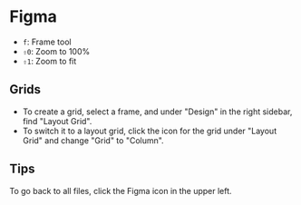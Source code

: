 # Figma

- `f`: Frame tool
- `⇧0`: Zoom to 100%
- `⇧1`: Zoom to fit

## Grids

- To create a grid, select a frame, and under "Design" in the right sidebar, find "Layout Grid".
- To switch it to a layout grid, click the icon for the grid under "Layout Grid" and change "Grid" to "Column".

## Tips

To go back to all files, click the Figma icon in the upper left.
